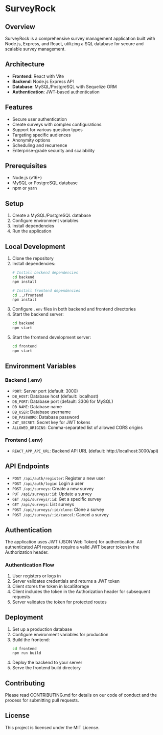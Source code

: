 # SurveyRock

## Overview
SurveyRock is a comprehensive survey management application built with Node.js, Express, and React, utilizing a SQL database for secure and scalable survey management.

## Architecture
- **Frontend**: React with Vite
- **Backend**: Node.js Express API
- **Database**: MySQL/PostgreSQL with Sequelize ORM
- **Authentication**: JWT-based authentication

## Features
- Secure user authentication
- Create surveys with complex configurations
- Support for various question types
- Targeting specific audiences
- Anonymity options
- Scheduling and recurrence
- Enterprise-grade security and scalability

## Prerequisites
- Node.js (v16+)
- MySQL or PostgreSQL database
- npm or yarn

## Setup
1. Create a MySQL/PostgreSQL database
2. Configure environment variables
3. Install dependencies
4. Run the application

## Local Development
1. Clone the repository
2. Install dependencies:
   ```bash
   # Install backend dependencies
   cd backend
   npm install

   # Install frontend dependencies
   cd ../frontend
   npm install
   ```
3. Configure `.env` files in both backend and frontend directories
4. Start the backend server:
   ```bash
   cd backend
   npm start
   ```
5. Start the frontend development server:
   ```bash
   cd frontend
   npm start
   ```

## Environment Variables

### Backend (.env)
- `PORT`: Server port (default: 3000)
- `DB_HOST`: Database host (default: localhost)
- `DB_PORT`: Database port (default: 3306 for MySQL)
- `DB_NAME`: Database name
- `DB_USER`: Database username
- `DB_PASSWORD`: Database password
- `JWT_SECRET`: Secret key for JWT tokens
- `ALLOWED_ORIGINS`: Comma-separated list of allowed CORS origins

### Frontend (.env)
- `REACT_APP_API_URL`: Backend API URL (default: http://localhost:3000/api)

## API Endpoints
- `POST /api/auth/register`: Register a new user
- `POST /api/auth/login`: Login a user
- `POST /api/surveys`: Create a new survey
- `PUT /api/surveys/:id`: Update a survey
- `GET /api/surveys/:id`: Get a specific survey
- `GET /api/surveys`: List surveys
- `POST /api/surveys/:id/clone`: Clone a survey
- `POST /api/surveys/:id/cancel`: Cancel a survey

## Authentication

The application uses JWT (JSON Web Token) for authentication. All authenticated API requests require a valid JWT bearer token in the Authorization header.

### Authentication Flow

1. User registers or logs in
2. Server validates credentials and returns a JWT token
3. Client stores the token in localStorage
4. Client includes the token in the Authorization header for subsequent requests
5. Server validates the token for protected routes

## Deployment
1. Set up a production database
2. Configure environment variables for production
3. Build the frontend:
   ```bash
   cd frontend
   npm run build
   ```
4. Deploy the backend to your server
5. Serve the frontend build directory

## Contributing
Please read CONTRIBUTING.md for details on our code of conduct and the process for submitting pull requests.

## License
This project is licensed under the MIT License.
